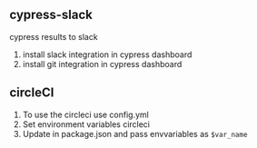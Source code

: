 ## cypress-slack
 cypress results to slack

 1. install slack integration in cypress dashboard
 2. install git integration in cypress dashboard

 ## circleCI

 1. To use the circleci use config.yml
 2. Set environment variables circleci
 3. Update in package.json and pass envvariables as `$var_name`
